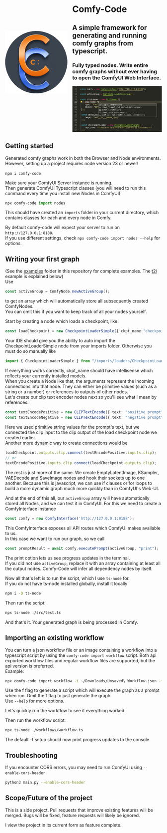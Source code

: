 

<div style="display:flex; justify-content:start; align-items:center; gap:16px;">
    <img src="github-assets/processed-icon.png" alt="Logo" width="200" /> 
    <div>
    <h1>
        Comfy-Code
    </h1>
    <h2>
        A simple framework for generating and running comfy graphs from typescript.
    </h2>
    <h3>
        Fully typed nodes. Write entire comfy graphs without ever having to open the ComfyUI Web Interface. 
    </h3>
    <img src="github-assets/intellisense.png" alt="Example Intellisense"/>
    </div>
</div>

## Getting started
Generated comfy graphs work in both the Browser and Node environments.  
However, setting up a project requires node version 23 or newer!  


`npm i comfy-code`  

Make sure your ComfyUI Server instance is running.  
Then generate ComfyUI Typescript classes (you will need to run this command every time you install new Nodes in ComfyUI)  

```typescript
npx comfy-code import nodes
```

This should have created an `imports` folder in your current directory, which contains classes for each and every node in Comfy.  

By default comfy-code will expect your server to run on `http://127.0.0.1:8188`.  
If you use different settings, check `npx comfy-code import nodes --help` for options.



## Writing your first graph

(See the [examples](examples) folder in this repository for complete examples. The [t2i](examples/t2i.graph.ts) example is explained below)  
Use 

```typescript
const activeGroup = ComfyNode.newActiveGroup();
```

to get an array which will automatically store all subsequently created ComfyNodes.  
You can omit this if you want to keep track of all your nodes yourself.  

Start by creating a node which loads a checkpoint, like:

```typescript
const loadCheckpoint = new CheckpointLoaderSimple({ ckpt_name:'checkpoint-name' });
```

Your IDE should give you the ability to auto import the CheckpointLoaderSimple node from your imports folder. Otherwise you must do so manually like  
```typescript
import { CheckpointLoaderSimple } from "/imports/loaders/CheckpointLoaderSimple";
```

If everything works correctly, ckpt_name should have intellisense which reflects your currently installed models.  
When you create a Node like that, the arguments represent the incoming connections into that node. They can either be primitive values (such as a string or a number) or references to outputs of other nodes.  
Let's create our clip text encoder nodes next so you'll see what I mean by references:  

```typescript
const textEncodePositive = new CLIPTextEncode({ text: "positive prompt", clip: loadCheckpoint.outputs.CLIP });
const textEncodeNegative = new CLIPTextEncode({ text: "negative prompt", clip: loadCheckpoint.outputs.CLIP });
```

Here we used primitive string values for the prompt's text, but we connected the clip input to the clip output of the load checkpoint node we created earlier.  
Another more dynamic way to create connections would be 

```typescript 
loadCheckpoint.outputs.clip.connect(textEncodePositive.inputs.clip);
// or
textEncodePositive.inputs.clip.connect(loadCheckpoint.outputs.clip);
``` 

The rest is just more of the same. We create EmptyLatentImage, KSampler, VAEDecode and SaveImage nodes and hook their sockets up to one another. Because this is javascript, we can use if clauses or for loops to build a more dynamic graph much more quickly than in ComfyUI's Web-UI.  

And at the end of this all, our `activeGroup` array will have automatically stored all Nodes, and we can test it in ComfyUI.
For this we need to create a ComfyInterface instance

```typescript
const comfy = new ComfyInterface('http://127.0.0.1:8188');
```

This ComfyInterface exposes all API routes which ComfyUI makes available to us.  
In this case we want to run our graph, so we call

```typescript
const promptResult = await comfy.executePrompt(activeGroup, "print");
```

The print option lets us see progress updates in the terminal.  
If you did not use `activeGroup`, replace it with an array containing at least all the output nodes. Comfy-Code will infer all dependency nodes by itself.  

Now all that's left is to run the script, which I use `ts-node` for.  
If you do not have ts-node installed globally, install it locally  

```bash
npm i -D ts-node
```  

Then run the script:  
```bash
npx ts-node ./src/test.ts
```

And that's it. Your generated graph is being processed in Comfy.

## Importing an existing workflow

You can turn a json workflow file or an image containing a workflow into a typescript script by using the `comfy-code import workflow` script. Both api exported workflow files and regular workflow files are supported, but the api version is preferred.  
Example:  

```bash
npx comfy-code import workflow -i ~/Downloads/Unsaved\ Workflow.json -f -o ./test/workflows/workflow.ts
```

Use the f flag to generate a script which will execute the graph as a prompt when run. Omit the f flag to just generate the graph.  
Use `--help` for more options.  

Let's quickly run the workflow to see if everything worked:  

Then run the workflow script:  

```bash
npx ts-node ./workflows/workflow.ts 
```

The default -f setup should now print progress updates to the console.  

## Troubleshooting

If you encounter CORS errors, you may need to run ComfyUI using `--enable-cors-header` 

```bash
python3 main.py --enable-cors-header
```

## Scope/Future of the project  
This is a side project. Pull requests that improve existing features will be merged. Bugs will be fixed, feature requests will likely be ignored.

I view the project in its current form as feature complete.
